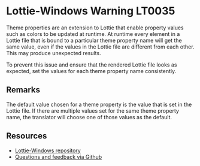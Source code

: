 [comment]: # (name:ThemePropertyValuesAreInconsistent)
[comment]: # (text:Theme property "{themePropertyName}" has more than one value. Using {chosenValue} in place of {requestedValue}.)

# Lottie-Windows Warning LT0035

Theme properties are an extension to Lottie that enable property values such as colors
to be updated at runtime. At runtime every element in a Lottie file that is bound to a
particular theme property name will get the same value, even if the values in the Lottie
file are different from each other. This may produce unexpected results.

To prevent this issue and ensure that the rendered Lottie file looks as expected, set
the values for each theme property name consistently.

## Remarks
The default value chosen for a theme property is the value that is set in the Lottie file.
If there are multiple values set for the same theme property name, the translator will
choose one of those values as the default.

## Resources

* [Lottie-Windows repository](https://aka.ms/lottie)
* [Questions and feedback via Github](https://github.com/windows-toolkit/Lottie-Windows/issues)
